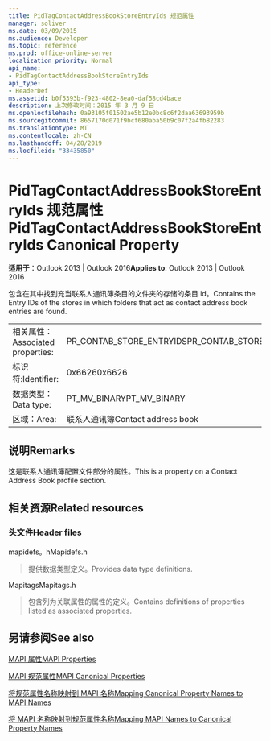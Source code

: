 ```yaml
---
title: PidTagContactAddressBookStoreEntryIds 规范属性
manager: soliver
ms.date: 03/09/2015
ms.audience: Developer
ms.topic: reference
ms.prod: office-online-server
localization_priority: Normal
api_name:
- PidTagContactAddressBookStoreEntryIds
api_type:
- HeaderDef
ms.assetid: b0f5393b-f923-4802-8ea0-daf58cd4bace
description: 上次修改时间：2015 年 3 月 9 日
ms.openlocfilehash: 0a93105f01502ae5b12e0bc8c6f2daa63693959b
ms.sourcegitcommit: 8657170d071f9bcf680aba50b9c07f2a4fb82283
ms.translationtype: MT
ms.contentlocale: zh-CN
ms.lasthandoff: 04/28/2019
ms.locfileid: "33435850"
---
```

# <a name="pidtagcontactaddressbookstoreentryids-canonical-property"></a><span data-ttu-id="9f33a-103">PidTagContactAddressBookStoreEntryIds 规范属性</span><span class="sxs-lookup"><span data-stu-id="9f33a-103">PidTagContactAddressBookStoreEntryIds Canonical Property</span></span>

  
  
<span data-ttu-id="9f33a-104">**适用于**：Outlook 2013 | Outlook 2016</span><span class="sxs-lookup"><span data-stu-id="9f33a-104">**Applies to**: Outlook 2013 | Outlook 2016</span></span> 
  
<span data-ttu-id="9f33a-105">包含在其中找到充当联系人通讯簿条目的文件夹的存储的条目 id。</span><span class="sxs-lookup"><span data-stu-id="9f33a-105">Contains the Entry IDs of the stores in which folders that act as contact address book entries are found.</span></span>
  
|||
|:-----|:-----|
|<span data-ttu-id="9f33a-106">相关属性：</span><span class="sxs-lookup"><span data-stu-id="9f33a-106">Associated properties:</span></span>  <br/> |<span data-ttu-id="9f33a-107">PR_CONTAB_STORE_ENTRYIDS</span><span class="sxs-lookup"><span data-stu-id="9f33a-107">PR_CONTAB_STORE_ENTRYIDS</span></span>  <br/> |
|<span data-ttu-id="9f33a-108">标识符:</span><span class="sxs-lookup"><span data-stu-id="9f33a-108">Identifier:</span></span>  <br/> |<span data-ttu-id="9f33a-109">0x6626</span><span class="sxs-lookup"><span data-stu-id="9f33a-109">0x6626</span></span>  <br/> |
|<span data-ttu-id="9f33a-110">数据类型：</span><span class="sxs-lookup"><span data-stu-id="9f33a-110">Data type:</span></span>  <br/> |<span data-ttu-id="9f33a-111">PT_MV_BINARY</span><span class="sxs-lookup"><span data-stu-id="9f33a-111">PT_MV_BINARY</span></span>  <br/> |
|<span data-ttu-id="9f33a-112">区域：</span><span class="sxs-lookup"><span data-stu-id="9f33a-112">Area:</span></span>  <br/> |<span data-ttu-id="9f33a-113">联系人通讯簿</span><span class="sxs-lookup"><span data-stu-id="9f33a-113">Contact address book</span></span>  <br/> |
   
## <a name="remarks"></a><span data-ttu-id="9f33a-114">说明</span><span class="sxs-lookup"><span data-stu-id="9f33a-114">Remarks</span></span>

<span data-ttu-id="9f33a-115">这是联系人通讯簿配置文件部分的属性。</span><span class="sxs-lookup"><span data-stu-id="9f33a-115">This is a property on a Contact Address Book profile section.</span></span>
  
## <a name="related-resources"></a><span data-ttu-id="9f33a-116">相关资源</span><span class="sxs-lookup"><span data-stu-id="9f33a-116">Related resources</span></span>

### <a name="header-files"></a><span data-ttu-id="9f33a-117">头文件</span><span class="sxs-lookup"><span data-stu-id="9f33a-117">Header files</span></span>

<span data-ttu-id="9f33a-118">mapidefs。h</span><span class="sxs-lookup"><span data-stu-id="9f33a-118">Mapidefs.h</span></span>
  
> <span data-ttu-id="9f33a-119">提供数据类型定义。</span><span class="sxs-lookup"><span data-stu-id="9f33a-119">Provides data type definitions.</span></span>
    
<span data-ttu-id="9f33a-120">Mapitags</span><span class="sxs-lookup"><span data-stu-id="9f33a-120">Mapitags.h</span></span>
  
> <span data-ttu-id="9f33a-121">包含列为关联属性的属性的定义。</span><span class="sxs-lookup"><span data-stu-id="9f33a-121">Contains definitions of properties listed as associated properties.</span></span>
    
## <a name="see-also"></a><span data-ttu-id="9f33a-122">另请参阅</span><span class="sxs-lookup"><span data-stu-id="9f33a-122">See also</span></span>



[<span data-ttu-id="9f33a-123">MAPI 属性</span><span class="sxs-lookup"><span data-stu-id="9f33a-123">MAPI Properties</span></span>](mapi-properties.md)
  
[<span data-ttu-id="9f33a-124">MAPI 规范属性</span><span class="sxs-lookup"><span data-stu-id="9f33a-124">MAPI Canonical Properties</span></span>](mapi-canonical-properties.md)
  
[<span data-ttu-id="9f33a-125">将规范属性名称映射到 MAPI 名称</span><span class="sxs-lookup"><span data-stu-id="9f33a-125">Mapping Canonical Property Names to MAPI Names</span></span>](mapping-canonical-property-names-to-mapi-names.md)
  
[<span data-ttu-id="9f33a-126">将 MAPI 名称映射到规范属性名称</span><span class="sxs-lookup"><span data-stu-id="9f33a-126">Mapping MAPI Names to Canonical Property Names</span></span>](mapping-mapi-names-to-canonical-property-names.md)

